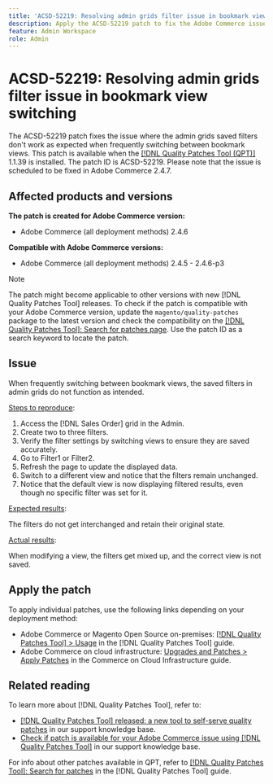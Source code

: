 ```yaml
---
title: 'ACSD-52219: Resolving admin grids filter issue in bookmark view switching'
description: Apply the ACSD-52219 patch to fix the Adobe Commerce issue where the admin grids saved filters don't work as expected when frequently switching between bookmark views.
feature: Admin Workspace
role: Admin
---
```

# ACSD-52219: Resolving admin grids filter issue in bookmark view switching

The ACSD-52219 patch fixes the issue where the admin grids saved filters don't work as expected when frequently switching between bookmark views. This patch is available when the [[!DNL Quality Patches Tool (QPT)]](/help/announcements/adobe-commerce-announcements/magento-quality-patches-released-new-tool-to-self-serve-quality-patches.md) 1.1.39 is installed. The patch ID is ACSD-52219. Please note that the issue is scheduled to be fixed in Adobe Commerce 2.4.7.

## Affected products and versions

**The patch is created for Adobe Commerce version:**

* Adobe Commerce (all deployment methods) 2.4.6

**Compatible with Adobe Commerce versions:**

* Adobe Commerce (all deployment methods) 2.4.5 - 2.4.6-p3

>[!NOTE]
>
>The patch might become applicable to other versions with new [!DNL Quality Patches Tool] releases. To check if the patch is compatible with your Adobe Commerce version, update the `magento/quality-patches` package to the latest version and check the compatibility on the [[!DNL Quality Patches Tool]: Search for patches page](https://experienceleague.adobe.com/tools/commerce-quality-patches/index.html). Use the patch ID as a search keyword to locate the patch.

## Issue

When frequently switching between bookmark views, the saved filters in admin grids do not function as intended. 

<u>Steps to reproduce</u>:

1. Access the [!DNL Sales Order] grid in the Admin.
1. Create two to three filters.
1. Verify the filter settings by switching views to ensure they are saved accurately.
1. Go to Filter1 or Filter2.
1. Refresh the page to update the displayed data.
1. Switch to a different view and notice that the filters remain unchanged.
1. Notice that the default view is now displaying filtered results, even though no specific filter was set for it.

<u>Expected results</u>:

The filters do not get interchanged and retain their original state.

<u>Actual results</u>:

When modifying a view, the filters get mixed up, and the correct view is not saved.

## Apply the patch

To apply individual patches, use the following links depending on your deployment method:

* Adobe Commerce or Magento Open Source on-premises: [[!DNL Quality Patches Tool] > Usage](https://experienceleague.adobe.com/docs/commerce-operations/tools/quality-patches-tool/usage.html) in the [!DNL Quality Patches Tool] guide.
* Adobe Commerce on cloud infrastructure: [Upgrades and Patches > Apply Patches](https://experienceleague.adobe.com/docs/commerce-cloud-service/user-guide/develop/upgrade/apply-patches.html) in the Commerce on Cloud Infrastructure guide.

## Related reading

To learn more about [!DNL Quality Patches Tool], refer to:

* [[!DNL Quality Patches Tool] released: a new tool to self-serve quality patches](/help/announcements/adobe-commerce-announcements/magento-quality-patches-released-new-tool-to-self-serve-quality-patches.md) in our support knowledge base.
* [Check if patch is available for your Adobe Commerce issue using [!DNL Quality Patches Tool]](/help/support-tools/patches-available-in-qpt-tool/check-patch-for-magento-issue-with-magento-quality-patches.md) in our support knowledge base.

For info about other patches available in QPT, refer to [[!DNL Quality Patches Tool]: Search for patches](https://experienceleague.adobe.com/tools/commerce-quality-patches/index.html) in the [!DNL Quality Patches Tool] guide.
